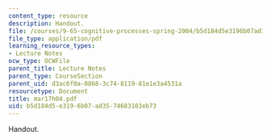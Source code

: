 ```yaml
---
content_type: resource
description: Handout.
file: /courses/9-65-cognitive-processes-spring-2004/b5d184d5e3196b07ad3574683103eb73_mar17h04.pdf
file_type: application/pdf
learning_resource_types:
- Lecture Notes
ocw_type: OCWFile
parent_title: Lecture Notes
parent_type: CourseSection
parent_uid: d3ac6f0a-0868-3c74-8119-81e1e3a4531a
resourcetype: Document
title: mar17h04.pdf
uid: b5d184d5-e319-6b07-ad35-74683103eb73
---
```

Handout.


